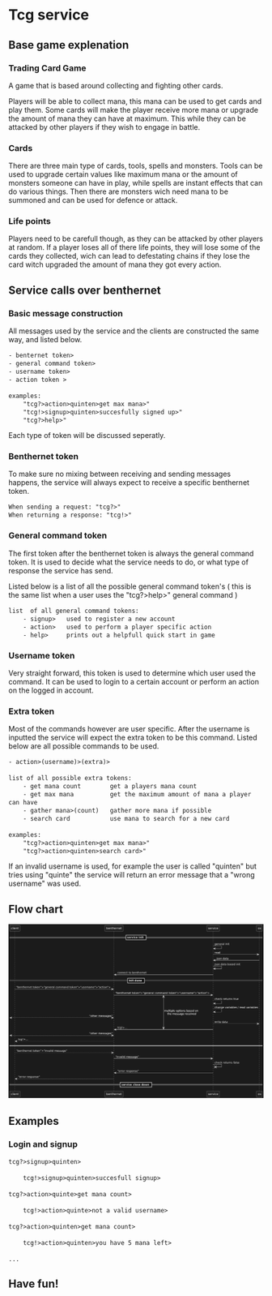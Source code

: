 # Tcg service

## Base game explenation

### Trading Card Game

A game that is based around collecting and fighting other cards.

Players will be able to collect mana, this mana can be used to get cards and play them. Some cards will make the player receive more mana or upgrade the amount of mana they can have at maximum. This while they can be attacked by other players if they wish to engage in battle.

### Cards

There are three main type of cards, tools, spells and monsters. Tools can be used to upgrade certain values like maximum mana or the amount of monsters someone can have in play, while spells are instant effects that can do various things. Then there are monsters wich need mana to be summoned and can be used for defence or attack.

### Life points

Players need to be carefull though, as they can be attacked by other players at random. If a player loses all of there life points, they will lose some of the cards they collected, wich can lead to defestating chains if they lose the card witch upgraded the amount of mana they got every action.

## Service calls over benthernet

### Basic message construction

All messages used by the service and the clients are constructed the same way, and listed below.

```
- benternet token>
- general command token>
- username token>
- action token >

examples:
    "tcg?>action>quinten>get max mana>"
    "tcg!>signup>quinten>succesfully signed up>"
    "tcg?>help>"
```

Each type of token will be discussed seperatly.

### Benthernet token

To make sure no mixing between receiving and sending messages happens, the service will always expect to receive a specific benthernet token.

```
When sending a request: "tcg?>"
When returning a response: "tcg!>"
```

### General command token

The first token after the benthernet token is always the general command token. It is used to decide what the service needs to do, or what type of response the service has send.

Listed below is a list of all the possible general command token's ( this is the same list when a user uses the "tcg?>help>" general command )

```
list  of all general command tokens:
    - signup>   used to register a new account
    - action>   used to perform a player specific action
    - help>     prints out a helpfull quick start in game
```

### Username token

Very straight forward, this token is used to determine which user used the command. It can be used to login to a certain account or perform an action on the logged in account.

### Extra token

Most of the commands however are user specific. After the username is inputted the service will expect the extra token to be this command. Listed below are all possible commands to be used.

```
- action>(username)>(extra)>

list of all possible extra tokens:
    - get mana count        get a players mana count
    - get max mana          get the maximum amount of mana a player can have
    - gather mana>(count)   gather more mana if possible
    - search card           use mana to search for a new card

examples:
    "tcg?>action>quinten>get max mana>"
    "tcg?>action>quinten>search card>"
```

If an invalid username is used, for example the user is called "quinten" but tries using "quinte" the service will return an error message that a "wrong username" was used. 

## Flow chart
![flowchart](./flowchart.png)

## Examples

### Login and signup

```
tcg?>signup>quinten>

    tcg!>signup>quinten>succesfull signup>

tcg?>action>quinte>get mana count>

    tcg!>action>quinte>not a valid username>

tcg?>action>quinten>get mana count>

    tcg!>action>quinten>you have 5 mana left>

...
```

## Have fun!
